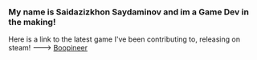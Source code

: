 ### My name is Saidazizkhon Saydaminov and im a Game Dev in the making!

Here is a link to the latest game I've been contributing to, releasing on steam! --->  [Boopineer](https://store.steampowered.com/app/1548410/Boopineer/)

